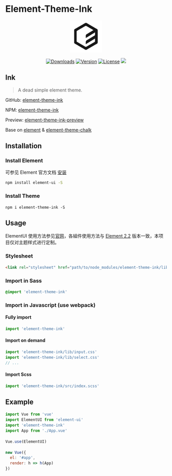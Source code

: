 # Element-Theme-Ink

<p align="center">
  <a href="https://ink.yunyoujun.cn" target="_blank" rel="noopener noreferrer"><img width="100" src="https://raw.githubusercontent.com/YunYouJun/element-theme-ink-preview/master/src/assets/images/element-logo-small.png" alt="Element Theme Ink Logo"></a>
</p>

<p align="center">
  <a href="https://npmcharts.com/compare/element-theme-ink?minimal=true"><img src="https://img.shields.io/npm/dt/element-theme-ink.svg" alt="Downloads"></a>
  <a href="https://www.npmjs.com/package/element-theme-ink"><img src="https://img.shields.io/npm/v/element-theme-ink.svg" alt="Version"></a>
  <a href="https://www.npmjs.com/package/element-theme-ink"><img src="https://img.shields.io/npm/l/element-theme-ink.svg" alt="License"></a>
  <a href="http://img.badgesize.io/https://unpkg.com/element-theme-ink/lib/index.css?compression=gzip&label=gzip%20size:%20CSS">
    <img src="http://img.badgesize.io/https://unpkg.com/element-theme-ink/lib/index.css?compression=gzip&label=gzip%20size:%20CSS">
  </a>
</p>

## Ink

> A dead simple element theme.

GitHub: [element-theme-ink](https://github.com/YunYouJun/element-theme-ink)

NPM: [element-theme-ink](https://www.npmjs.com/package/element-theme-ink)

Preview: [element-theme-ink-preview](https://ink.yunyoujun.cn/)

Base on [element](https://github.com/ElemeFE/element) & [element-theme-chalk](https://github.com/ElementUI/theme-chalk)

## Installation

### Install Element

可参见 Element 官方文档 [安装](http://element-cn.eleme.io/#/zh-CN/component/installation)

```sh
npm install element-ui -S
```

### Install Theme

```shell
npm i element-theme-ink -S
```

## Usage

ElementUI 使用方法参见[官网](http://element.eleme.io/)，各組件使用方法与 [Element 2.2](http://element.eleme.io/2.2/#/zh-CN/component/icon) 版本一致，本项目仅对主题样式进行定制。

### Stylesheet

```html
<link rel="stylesheet" href="path/to/node_modules/element-theme-ink/lib/index.css">
```

### Import in Sass 

```scss
@import 'element-theme-ink'
```

### Import in Javascript  (use webpack)

#### Fully import

```javascript
import 'element-theme-ink'
```

#### Import on demand

```javascript
import 'element-theme-ink/lib/input.css'
import 'element-theme-ink/lib/select.css'
// ...
```

#### Import Scss

```js
import 'element-theme-ink/src/index.scss'
```


## Example

```js
import Vue from 'vue'
import ElementUI from 'element-ui'
import 'element-theme-ink'
import App from './App.vue'

Vue.use(ElementUI)

new Vue({
  el: '#app',
  render: h => h(App)
})
```
